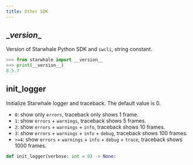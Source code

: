 ```yaml
---
title: Other SDK
---
```


## \__version__

Version of Starwhale Python SDK and `swcli`, string constant.

```python
>>> from starwhale import __version__
>>> print(__version__)
0.5.7
```

## init_logger

Initialize Starwhale logger and traceback. The default value is 0.

- `0`: show only `errors`, traceback only shows 1 frame.
- `1`: show `errors` + `warnings`, traceback shows 5 frames.
- `2`: show `errors` + `warnings` + `info`, traceback shows 10 frames.
- `3`: show `errors` + `warnings` + `info` + `debug`, traceback shows 100 frames.
- `>=4`: show `errors` + `warnings` + `info` + `debug` + `trace`, traceback shows 1000 frames.

```python
def init_logger(verbose: int = 0) -> None:
```
